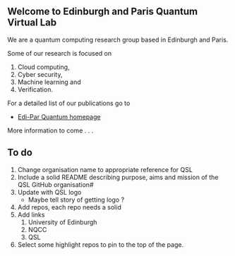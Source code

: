## Welcome to Edinburgh and Paris Quantum Virtual Lab

We are a quantum computing research group based in Edinburgh and Paris. 

Some of our research is focused on

1. Cloud computing,
2. Cyber security,
3. Machine learning and
4. Verification.

For a detailed list of our publications go to
* [Edi-Par Quantum homepage](https://www.ediparquantum.com/)

More information to come . . .

## To do
1. Change organisation name to appropriate reference for QSL
2. Include a solid README describing purpose, aims and mission of the QSL GitHub organisation#
3. Update with QSL logo
    + Maybe tell story of getting logo ?
4. Add repos, each repo needs a solid 
5. Add links
    1. University of Edinburgh
    2. NQCC
    3. QSL
6. Select some highlight repos to pin to the top of the page.
